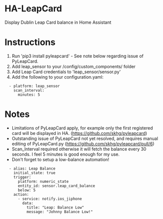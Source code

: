 # HA-LeapCard
Display Dublin Leap Card balance in Home Assistant 

# Instructions
1. Run 'pip3 install pyleapcard' - See note below regarding issue of PyLeapCard. 
2. Add leap_sensor to your /config/custom_components/ folder
3. Add Leap Card credentials to 'leap_sensor/sensor.py'
4. Add the following to your configuration.yaml:
```
  - platform: leap_sensor
    scan_interval:
      minutes: 5
```

# Notes
* Limitations of PyLeapCard apply, for example only the first registered card will be displayed in HA. (https://github.com/skhg/pyleapcard)
* Outstanding issue of PyLeapCard not yet resolved, and requires manual editing of PyLeapCard.py (https://github.com/skhg/pyleapcard/pull/6)
* Scan_Interval required otherwise it will fetch the balance every 30 seconds. I feel 5 minutes is good enough for my use. 
* Don't forget to setup a low-balance automation!
```
  - alias: Leap Balance
    initial_state: true
    trigger:
      platform: numeric_state
      entity_id: sensor.leap_card_balance
      below: 5
    action:
      - service: notify.ios_jiphone
        data:
          title: "Leap: Balance Low"
          message: "Johnny Balance Low!"
```
